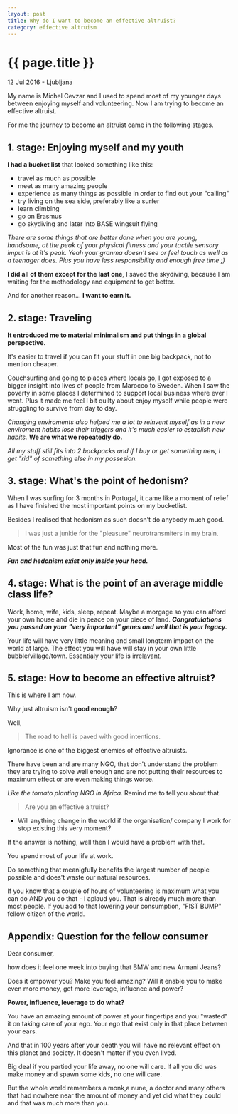 ```yaml
---
layout: post
title: Why do I want to become an effective altruist?
category: effective altruism
---
```


{{ page.title }}
================

<p class="meta">12 Jul 2016 - Ljubljana</p>


My name is Michel Cevzar and I used to spend most of my younger days between enjoying myself and volunteering. Now I am trying to become an effective altruist.  

For me the journey to become an altruist came in the following stages.

## 1. stage: Enjoying myself and my youth

**I had a bucket list** that looked something like this:

 - travel as much as possible
 - meet as many amazing people
 - experience as many things as possible in order to find out your "calling"
 - try living on the sea side, preferably like a surfer
 - learn climbing
 - go on Erasmus
 - go skydiving and later into BASE wingsuit flying

 *There are some things that are better done when you are young, handsome, at the peak of your physical fitness and your tactile sensory imput is at it's peak. Yeah your granma doesn't see or feel touch as well as a teenager does. Plus you have less responsibility and enough free time ;)*
 
 
**I did all of them except for the last one**, I saved the skydiving, because I am waiting for the methodology and equipment to get better.
  
And for another reason... **I want to earn it.**

## 2. stage: Traveling 

**It entroduced me to material minimalism and put things in a global perspective.**

It's easier to travel if you can fit your stuff in one big backpack, not to mention cheaper. 

Couchsurfing and going to places where locals go, I got exposed to a bigger insight into lives of people from Marocco to Sweden. When I saw the poverty in some places I determined to support local business where ever I went. Plus it made me feel I bit quilty about enjoy myself while people were struggling to survive from day to day. 

*Changing enviroments also helped me a lot to reinvent myself as in a new enviroment habits lose their triggers and it's much easier to establish new habits.* **We are what we repeatedly do.**

*All my stuff still fits into 2 backpacks and if I buy or get something new, I get "rid" of something else in my possesion.*

## 3. stage: What's the point of hedonism?
 
When I was surfing for 3 months in Portugal, it came like a moment of relief as I have finished the most important points on my bucketlist.  

Besides I realised that hedonism as such doesn't do anybody much good. 

>I was just a junkie for the "pleasure" neurotransmiters in my brain. 

Most of the fun was just that fun and nothing more.  

___Fun and hedonism exist only inside your head.___

## 4. stage: What is the point of an average middle class life?

Work, home, wife, kids, sleep, repeat. Maybe a morgage so you can afford your own house and die in peace on your piece of land. 
***Congratulations you passed on your "very important" genes and well that is your legacy.***

Your life will have very little meaning and small longterm impact on the world at large. The effect you will have will stay in your own little bubble/village/town. Essentialy your life is irrelavant.

## 5. stage: How to become an effective altruist?
This is where I am now. 

Why just altruism isn't **good enough**?  

Well,

>The road to hell is paved with good intentions.

Ignorance is one of the biggest enemies of effective altruists.

There have been and are many NGO, that don't understand the problem they are trying to solve well enough and are not putting their resources to maximum effect or are even making things worse. 

_Like the tomato planting NGO in Africa._ Remind me to tell you about that.

>Are you an effective altruist?

- Will anything change in the world if the organisation/ company I work for stop existing this very moment?

If the answer is nothing, well then I would have a problem with that. 

You spend most of your life at work.  

Do something that meanigfully benefits the largest number of people possible and does't waste our natural resources.

If you know that a couple of hours of volunteering is maximum what you can do AND you do that - I aplaud you. That is already much more than most people. If you add to that lowering your consumption, "FIST BUMP" fellow citizen of the world. 

## Appendix: Question for the fellow consumer

Dear consumer,

how does it feel one week into buying that BMW and new Armani Jeans?

Does it empower you? Make you feel amazing? Will it enable you to make even more money, get more leverage, influence and power?

**Power, influence, leverage to do what?**

You have an amazing amount of power at your fingertips and you "wasted" it on taking care of your ego. Your ego that exist only in that place between your ears.

And that in 100 years after your death you will have no relevant effect on this planet and society. It doesn't matter if you even lived. 

Big deal if you partied your life away, no one will care. If all you did was make money and spawn some kids, no one will care.

But the whole world remembers a monk,a nune, a doctor  and many others that had nowhere near the amount of money and yet did what they could and that was much more than you.


